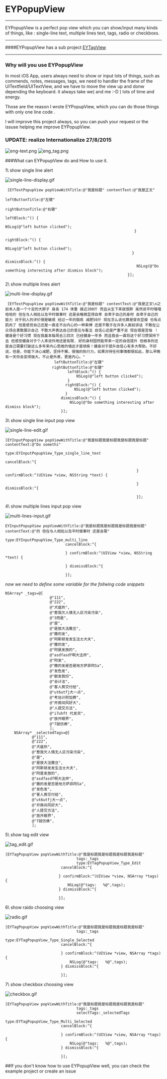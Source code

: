 # EYPopupView

------

EYPopupView is a perfect pop view which you can show/input many kinds of things, like : single-line text, multiple lines text, tags, radio or checkboxs.

---

####EYPopupView has a sub project  [EYTagView](https://github.com/ygweric/EYTagView)

---
### Why will you use EYPopupView

In most iOS App, users always need to show or input lots of things, such as commends, notes, messages, tags, we need to handler the frame of the UITextfield/UITextView, and we have to move the view up and donw depending the keyboard. it always take we( and me :-D ) lots of time and energy.

Those are the reason I wrote EYPopupView, which you can do those things with only one line code .

I will improve this project always, so you can push your request or the issuse helping me improve EYPopupView.

### UPDATE: realize Internationalize 27/8/2015

![eng-text.png](https://raw.githubusercontent.com/ygweric/EYPopupView/master/screenshots/eng-text.png)
![eng_tag.png](https://raw.githubusercontent.com/ygweric/EYPopupView/master/screenshots/eng_tag.png)


###What can EYPopupView do and How to use it.

1\ show single line alert

![single-line-display.gif](https://raw.githubusercontent.com/ygweric/EYPopupView/master/screenshots/single-line-display.gif)

```
 [EYTextPopupView popViewWithTitle:@"我是标题" contentText:@"我是正文"
                                                    leftButtonTitle:@"左键"
                                                    rightButtonTitle:@"右键"
                                                          leftBlock:^() {
                                                              NSLog(@"left button clicked");
                                                          }
                                                         rightBlock:^() {
                                                             NSLog(@"left button clicked");
                                                         }
                                                       dismissBlock:^() {
                                                           NSLog(@"Do something interesting after dismiss block");
                                                       }];
```

2\ show multiple lines alert

![multi-line-display.gif](https://raw.githubusercontent.com/ygweric/EYPopupView/master/screenshots/multi-line-display.gif)

```
 [EYTextPopupView popViewWithTitle:@"我是标题" contentText:@"我是正文\n之前本人是一个十足的大胖子 身高 174 体重 接近200斤 而且从生下来就很胖 虽然说平时嘻嘻哈哈的 但在与人相处以及平时做事时 还是会略微显得自卑 自卑于自己的身材 自卑于自己的能力 对于别人的评价很是敏感 经过一年的锻炼 减肥50斤 现在怎么说也算是穿衣显瘦 也有点肌肉了 但是感觉自己还是一直走不出内心的一种束缚 还是不敢于在许多人面前讲话 不敢在公众场合勇敢展示自己 不敢大声表达自己的意见与看法 自信心还是严重不足 现在很是苦恼 ！ 健身是个好习惯 现在我基本每周去三四次 已经健身一年多 而且我会一直将这个好习惯保持下去 但感觉健身对于个人来说作用还是有限. 好的身材固然能带来一定的自信提升 但根本的还是自己需要打破这么多年来内心思维的墙这才是顽疾！健身对于提升自信心有多大帮助，不好说，但是，你能下决心减肥，坚持不懈，很强的执行力，如果对待任何事情都很如此，那么早晚有一天你会变得强大，不止是外表，更是内心。"
                      leftButtonTitle:@"左键"
                     rightButtonTitle:@"右键"
                            leftBlock:^() {
                                NSLog(@"left button clicked");
                            }
                           rightBlock:^() {
                               NSLog(@"left button clicked");
                           }
                         dismissBlock:^() {
                             NSLog(@"Do something interesting after dismiss block");
                         }];
```
3\ show single line input pop view


![single-line-edit.gif](https://raw.githubusercontent.com/ygweric/EYPopupView/master/screenshots/single-line-edit.gif)

```
[EYInputPopupView popViewWithTitle:@"我是标题我是标题我是标题我是标题" contentText:@"Do somethi"
                                        type:EYInputPopupView_Type_single_line_text
                                                           cancelBlock:^{
                                                               
                                                           } confirmBlock:^(UIView *view, NSString *text) {
                                                               
                                                           } dismissBlock:^{
                                                               
                                                           }];
```

4\ show multiple lines input pop view


![multi-lines-input.gif](https://raw.githubusercontent.com/ygweric/EYPopupView/master/screenshots/multi-lines-input.gif)

```
EYInputPopupView popViewWithTitle:@"我是标题我是标题我是标题我是标题" contentText:@"的 但在与人相处以及平时做事时 还是会需"
                                  type:EYInputPopupView_Type_multi_line
                           cancelBlock:^{
                               
                           } confirmBlock:^(UIView *view, NSString *text) {
                               
                           } dismissBlock:^{
                               
                           }];
```
*now we need to define some variable for the follwing code snippets*
```
NSArray* _tags=@[
                    @"111",
                    @"222",
                    @"犬瘟热",
                    @"惹我欠人情无人区污染污染",
                    @"3而是",
                    @"是",
                    @"是放大法撒旦",
                    @"撒的发",
                    @"阿斯顿发发生法士大夫",
                    @"撒的发",
                    @"阿是发放的",
                    @"asdfasdf啊大法师",
                    @"阿发",
                    @"撒的发是否是地方萨菲阿Sa",
                    @"发色发",
                    @"额发我份",
                    @"会计法",
                    @"客人房交付给",
                    @"ut6utfj大一点",
                    @"考估计附加费",
                    @"开房间风好大",
                    @"人提交方法",
                    @"i7uhft 代发货",
                    @"放开眼界",
                    @"7就仿佛",
                    ];
    NSArray* _selectedTags=@[
            @"111",
            @"222",
            @"犬瘟热",
            @"惹我欠人情无人区污染污染",
            @"是",
            @"是放大法撒旦",
            @"阿斯顿发发生法士大夫",
            @"阿是发放的",
            @"asdfasdf啊大法师",
            @"撒的发是否是地方萨菲阿Sa",
            @"发色发",
            @"客人房交付给",
            @"ut6utfj大一点",
            @"开房间风好大",
            @"人提交方法",
            @"放开眼界",
            @"7就仿佛",
            ];
```


5\ show tag edit view


![tag_edit.gif](https://raw.githubusercontent.com/ygweric/EYPopupView/master/screenshots/tag_edit.gif)

```
[EYTagPopupView popViewWithTitle:@"我是标题我是标题我是标题我是标题"
                                tags:_tags
                                type:EYTagPopupView_Type_Edit
                         cancelBlock:^{
                            
                        } confirmBlock:^(UIView *view, NSArray *tags) {
                            NSLog(@"tags:   %@",tags);
                        } dismissBlock:^{
                            
                        }];
```

6\ show raido choosing view


![radio.gif](https://raw.githubusercontent.com/ygweric/EYPopupView/master/screenshots/radio.gif)

```
[EYTagPopupView popViewWithTitle:@"我是标题我是标题我是标题我是标题"
                                tags:_tags
                                type:EYTagPopupView_Type_Single_Selected
                         cancelBlock:^{
                             
                         } confirmBlock:^(UIView *view, NSArray *tags) {
                             NSLog(@"tags:   %@",tags);
                         } dismissBlock:^{
                             
                         }];
```
7\ show checkbox choosing view


![checkbox.gif](https://raw.githubusercontent.com/ygweric/EYPopupView/master/screenshots/checkbox.gif)

```
[EYTagPopupView popViewWithTitle:@"我是标题我是标题我是标题我是标题"
                                tags:_tags
                                selectTags:_selectedTags
                                type:EYTagPopupView_Type_Multi_Selected
                         cancelBlock:^{
                             
                         } confirmBlock:^(UIView *view, NSArray *tags) {
                             NSLog(@"tags:   %@",tags);
                         } dismissBlock:^{
                             
                         }];
```




##If you don't know how to use EYPopupView well, you can check the example project or create an issue
